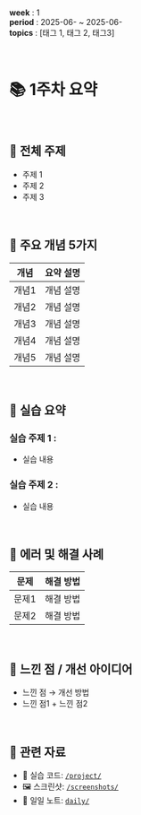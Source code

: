 <br/>

**week** : 1 <br/>
**period** : 2025-06- ~ 2025-06- <br/>
**topics** : [태그 1, 태그 2, 태그3] <br/>

<br/>

# 📚 1주차 요약

<br/>

## 🧩 전체 주제

- 주제 1
- 주제 2
- 주제 3

<br/>

## 📌 주요 개념 5가지

| 개념 | 요약 설명 |
|------|-----------|
| 개념1 | 개념 설명 |
| 개념2 | 개념 설명 |
| 개념3 | 개념 설명 |
| 개념4 | 개념 설명 |
| 개념5 | 개념 설명 |

<br/>

## 🧪 실습 요약

### 실습 주제 1 : 
- 실습 내용


### 실습 주제 2 : 
- 실습 내용
  
<br/>

## 🐛 에러 및 해결 사례

| 문제 | 해결 방법 |
|------|------------|
| 문제1 | 해결 방법 |
| 문제2 | 해결 방법 |

<br/>

## 🧠 느낀 점 / 개선 아이디어

- 느낀 점 → 개선 방법
- 느낀 점1 + 느낀 점2

<br/>

## 📂 관련 자료

- 📁 실습 코드: [`/project/`](../project/)
- 🖼 스크린샷: [`/screenshots/`](../screenshots/)
- 📄 일일 노트: [`daily/`](../daily/)


